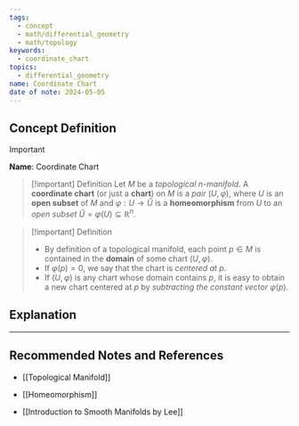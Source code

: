```yaml
---
tags:
  - concept
  - math/differential_geometry
  - math/topology
keywords:
  - coordinate_chart
topics:
  - differential_geometry
name: Coordinate Chart
date of note: 2024-05-05
---
```


## Concept Definition

>[!important]
>**Name**: Coordinate Chart

>[!important] Definition
>Let $M$ be a *topological n-manifold*. A **coordinate chart** (or just a **chart**) on $M$ is a *pair* $(U, \varphi)$, where $U$ is an **open subset** of $M$ and $\varphi: U \rightarrow \widehat{U}$ is a **homeomorphism** from $U$ to an *open subset* $\widehat{U} = \varphi(U) \subseteq \mathbb{R}^n.$


>[!important] Definition
>- By definition of a topological manifold, each point $p \in M$ is contained in the **domain** of some chart $(U, \varphi)$. 
>- If $\varphi(p) = 0$, we say that the chart is *centered at* $p$. 
>- If $(U, \varphi)$ is any chart whose domain contains $p$, it is easy to obtain a new chart centered at $p$ by *subtracting the constant vector* $\varphi(p)$.




## Explanation





-----------
##  Recommended Notes and References

- [[Topological Manifold]]
- [[Homeomorphism]]

- [[Introduction to Smooth Manifolds by Lee]]